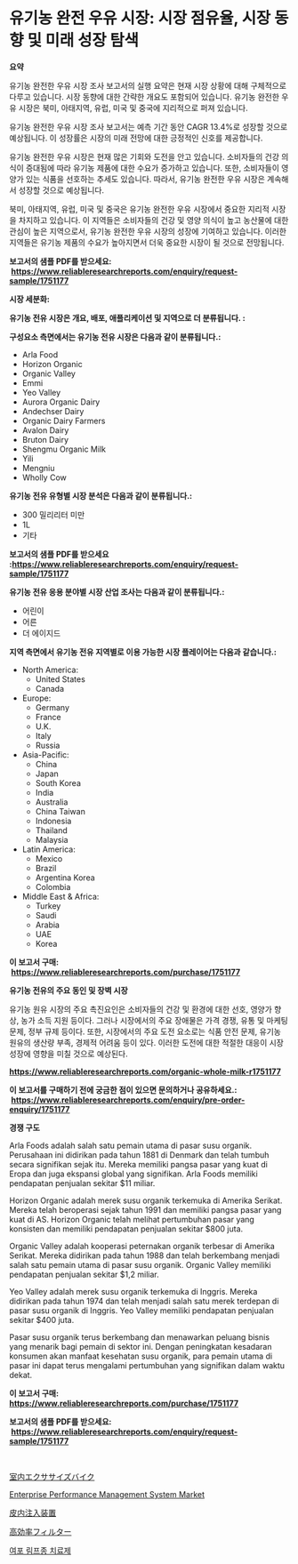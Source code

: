 <p><h1>유기농 완전 우유 시장: 시장 점유율, 시장 동향 및 미래 성장 탐색</h1></p><p><strong>요약</strong></p>
<p><p>유기농 완전한 우유 시장 조사 보고서의 실행 요약은 현재 시장 상황에 대해 구체적으로 다루고 있습니다. 시장 동향에 대한 간략한 개요도 포함되어 있습니다. 유기농 완전한 우유 시장은 북미, 아태지역, 유럽, 미국 및 중국에 지리적으로 퍼져 있습니다.</p><p>유기농 완전한 우유 시장 조사 보고서는 예측 기간 동안 CAGR 13.4%로 성장할 것으로 예상됩니다. 이 성장률은 시장의 미래 전망에 대한 긍정적인 신호를 제공합니다.</p><p>유기농 완전한 우유 시장은 현재 많은 기회와 도전을 안고 있습니다. 소비자들의 건강 의식이 증대됨에 따라 유기농 제품에 대한 수요가 증가하고 있습니다. 또한, 소비자들이 영양가 있는 식품을 선호하는 추세도 있습니다. 따라서, 유기농 완전한 우유 시장은 계속해서 성장할 것으로 예상됩니다.</p><p>북미, 아태지역, 유럽, 미국 및 중국은 유기농 완전한 우유 시장에서 중요한 지리적 시장을 차지하고 있습니다. 이 지역들은 소비자들의 건강 및 영양 의식이 높고 농산물에 대한 관심이 높은 지역으로서, 유기농 완전한 우유 시장의 성장에 기여하고 있습니다. 이러한 지역들은 유기농 제품의 수요가 높아지면서 더욱 중요한 시장이 될 것으로 전망됩니다.</p></p>
<p><strong>보고서의 샘플 PDF를 받으세요: &nbsp;<a href="https://www.reliableresearchreports.com/enquiry/request-sample/1751177">https://www.reliableresearchreports.com/enquiry/request-sample/1751177</a></strong></p>
<p><strong>시장 세분화:</strong></p>
<p><strong> 유기농 전유 시장은 개요, 배포, 애플리케이션 및 지역으로 더 분류됩니다. :</strong></p>
<p><strong>구성요소 측면에서는 유기농 전유 시장은 다음과 같이 분류됩니다.:</strong></p>
<p><ul><li>Arla Food</li><li>Horizon Organic</li><li>Organic Valley</li><li>Emmi</li><li>Yeo Valley</li><li>Aurora Organic Dairy</li><li>Andechser Dairy</li><li>Organic Dairy Farmers</li><li>Avalon Dairy</li><li>Bruton Dairy</li><li>Shengmu Organic Milk</li><li>Yili</li><li>Mengniu</li><li>Wholly Cow</li></ul></p>
<p><strong> 유기농 전유 유형별 시장 분석은 다음과 같이 분류됩니다.:</strong></p>
<p><ul><li>300 밀리리터 미만</li><li>1L</li><li>기타</li></ul></p>
<p><strong>보고서의 샘플 PDF를 받으세요 :<a href="https://www.reliableresearchreports.com/enquiry/request-sample/1751177">https://www.reliableresearchreports.com/enquiry/request-sample/1751177</a></strong></p>
<p><strong> 유기농 전유 응용 분야별 시장 산업 조사는 다음과 같이 분류됩니다.:</strong></p>
<p><ul><li>어린이</li><li>어른</li><li>더 에이지드</li></ul></p>
<p><strong>지역 측면에서 유기농 전유 지역별로 이용 가능한 시장 플레이어는 다음과 같습니다.:</strong></p>
<p><ul>
    <li>
        North America:
        <ul>
            <li>United States</li>
            <li>Canada</li>
        </ul>
    </li>
    <li>
        Europe:
        <ul>
            <li>Germany</li>
            <li>France</li>
            <li>U.K.</li>
            <li>Italy</li>
            <li>Russia</li>
        </ul>
    </li>
    <li>
        Asia-Pacific:
        <ul>
            <li>China</li>
            <li>Japan</li>
            <li>South Korea</li>
            <li>India</li>
            <li>Australia</li>
            <li>China Taiwan</li>
            <li>Indonesia</li>
            <li>Thailand</li>
            <li>Malaysia</li>
        </ul>
    </li>
    <li>
        Latin America:
        <ul>
            <li>Mexico</li>
            <li>Brazil</li>
            <li>Argentina Korea</li>
            <li>Colombia</li>
        </ul>
    </li>
    <li>
        Middle East & Africa:
        <ul>
            <li>Turkey</li>
            <li>Saudi</li>
            <li>Arabia</li>
            <li>UAE</li>
            <li>Korea</li>
        </ul>
    </li>
    </ul></p>
<p><strong>이 보고서 구매: &nbsp;<a href="https://www.reliableresearchreports.com/purchase/1751177">https://www.reliableresearchreports.com/purchase/1751177</a></strong></p>
<p><strong>유기농 전유의 주요 동인 및 장벽 시장</strong></p>
<p><p>유기농 원유 시장의 주요 촉진요인은 소비자들의 건강 및 환경에 대한 선호, 영양가 향상, 농가 소득 지원 등이다. 그러나 시장에서의 주요 장애물은 가격 경쟁, 유통 및 마케팅 문제, 정부 규제 등이다. 또한, 시장에서의 주요 도전 요소로는 식품 안전 문제, 유기농 원유의 생산량 부족, 경제적 어려움 등이 있다. 이러한 도전에 대한 적절한 대응이 시장 성장에 영향을 미칠 것으로 예상된다.</p></p>
<p><strong><a href="https://www.reliableresearchreports.com/organic-whole-milk-r1751177">https://www.reliableresearchreports.com/organic-whole-milk-r1751177</a></strong></p>
<p><strong>이 보고서를 구매하기 전에 궁금한 점이 있으면 문의하거나 공유하세요.: &nbsp;<a href="https://www.reliableresearchreports.com/enquiry/pre-order-enquiry/1751177">https://www.reliableresearchreports.com/enquiry/pre-order-enquiry/1751177</a></strong></p>
<p><strong>경쟁 구도</strong></p>
<p><p>Arla Foods adalah salah satu pemain utama di pasar susu organik. Perusahaan ini didirikan pada tahun 1881 di Denmark dan telah tumbuh secara signifikan sejak itu. Mereka memiliki pangsa pasar yang kuat di Eropa dan juga ekspansi global yang signifikan. Arla Foods memiliki pendapatan penjualan sekitar $11 miliar.</p><p>Horizon Organic adalah merek susu organik terkemuka di Amerika Serikat. Mereka telah beroperasi sejak tahun 1991 dan memiliki pangsa pasar yang kuat di AS. Horizon Organic telah melihat pertumbuhan pasar yang konsisten dan memiliki pendapatan penjualan sekitar $800 juta.</p><p>Organic Valley adalah kooperasi peternakan organik terbesar di Amerika Serikat. Mereka didirikan pada tahun 1988 dan telah berkembang menjadi salah satu pemain utama di pasar susu organik. Organic Valley memiliki pendapatan penjualan sekitar $1,2 miliar.</p><p>Yeo Valley adalah merek susu organik terkemuka di Inggris. Mereka didirikan pada tahun 1974 dan telah menjadi salah satu merek terdepan di pasar susu organik di Inggris. Yeo Valley memiliki pendapatan penjualan sekitar $400 juta.</p><p>Pasar susu organik terus berkembang dan menawarkan peluang bisnis yang menarik bagi pemain di sektor ini. Dengan peningkatan kesadaran konsumen akan manfaat kesehatan susu organik, para pemain utama di pasar ini dapat terus mengalami pertumbuhan yang signifikan dalam waktu dekat.</p></p>
<p><strong>이 보고서 구매: &nbsp; <a href="https://www.reliableresearchreports.com/purchase/1751177">https://www.reliableresearchreports.com/purchase/1751177</a></strong></p>
<p><strong>보고서의 샘플 PDF를 받으세요: &nbsp;<a href="https://www.reliableresearchreports.com/enquiry/request-sample/1751177">https://www.reliableresearchreports.com/enquiry/request-sample/1751177</a></strong><strong></strong></p>
<p>&nbsp;</p>
<p><p><a href="https://medium.com/@anabelavenport7854/%E5%B1%8B%E5%86%85%E3%82%A8%E3%82%AF%E3%82%B5%E3%82%B5%E3%82%A4%E3%82%BA%E3%83%90%E3%82%A4%E3%82%AF%E5%B8%82%E5%A0%B4%E8%A6%8F%E6%A8%A1%E3%81%AF-%E3%82%B0%E3%83%AD%E3%83%BC%E3%83%90%E3%83%AB%E7%94%A3%E6%A5%AD%E3%81%AB%E3%81%8A%E3%81%91%E3%82%8B%E3%83%99%E3%82%B9%E3%83%88%E3%83%9E%E3%83%BC%E3%82%B1%E3%83%86%E3%82%A3%E3%83%B3%E3%82%B0%E3%83%81%E3%83%A3%E3%83%8D%E3%83%AB%E3%82%92%E6%98%8E%E3%82%89%E3%81%8B%E3%81%AB%E3%81%97%E3%81%BE%E3%81%99-13a66ff954ba">室内エクササイズバイク</a></p><p><a href="https://github.com/okotobwrhuteie/Market-Research-Report-List-2/blob/main/enterprise-performance-management-system-market.md">Enterprise Performance Management System Market</a></p><p><a href="https://github.com/SarahFahey88/Market-Research-Report-List-1/blob/main/607696225353.md">皮内注入装置</a></p><p><a href="https://medium.com/@raymanta28/%E9%AB%98%E5%8A%B9%E7%8E%87%E3%83%95%E3%82%A3%E3%83%AB%E3%82%BF%E3%83%BC%E5%B8%82%E5%A0%B4-%E5%B8%82%E5%A0%B4%E3%82%B7%E3%82%A7%E3%82%A2-%E5%B8%82%E5%A0%B4%E3%83%88%E3%83%AC%E3%83%B3%E3%83%89-%E3%81%9D%E3%81%97%E3%81%A6%E5%B0%86%E6%9D%A5%E3%81%AE%E6%88%90%E9%95%B7%E3%82%92%E6%8E%A2%E3%82%8B-529724205889">高効率フィルター</a></p><p><a href="https://medium.com/@whitneymurphy1982/%ED%8F%B4%EB%A6%AC%ED%81%98%EB%9F%AC-%EB%A6%BC%ED%94%84%EC%A2%85-%EC%95%BD%EB%AC%BC-%EC%8B%9C%EC%9E%A5%EC%9D%80-%EC%8B%9C%EC%9E%A5-%EC%A0%90%EC%9C%A0%EC%9C%A8-%EA%B7%9C%EB%AA%A8-%EB%B0%8F-2031%EB%85%84%EA%B9%8C%EC%A7%80-%EC%98%88%EC%83%81%EB%90%9C-%EC%98%88%EC%B8%A1%EC%97%90-%EC%B4%88%EC%A0%90%EC%9D%84-%EB%A7%9E%EC%B6%A5%EB%8B%88%EB%8B%A4-0ceeab42ac7d">여포 림프종 치료제</a></p></p>